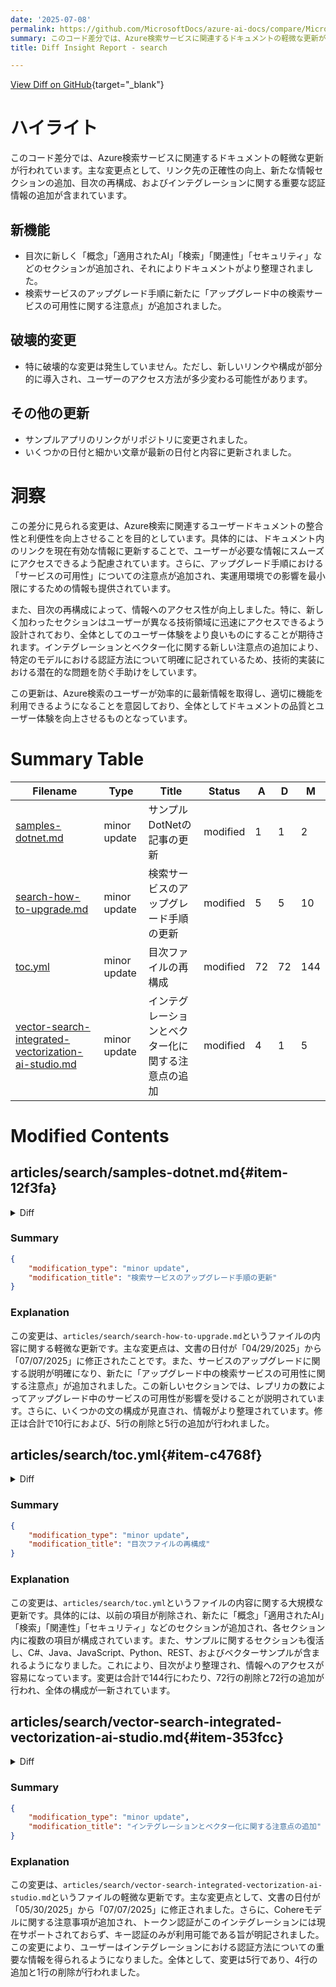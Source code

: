 ```yaml
---
date: '2025-07-08'
permalink: https://github.com/MicrosoftDocs/azure-ai-docs/compare/MicrosoftDocs:2645652...MicrosoftDocs:1d05d59
summary: このコード差分では、Azure検索サービスに関連するドキュメントの軽微な更新が行われています。主な変更点には、リンクの正確性向上、新しい情報セクションの追加、目次の再構成、インテグレーションに関する重要な認証情報の追加が含まれています。特に破壊的な変更はなく、全体的にユーザーのアクセス性や利便性を向上させることを目的としています。更新により、ユーザーはより効率的に情報を取得できるようになり、全体的なドキュメントの品質が向上します。
title: Diff Insight Report - search

---
```


[View Diff on GitHub](https://github.com/MicrosoftDocs/azure-ai-docs/compare/MicrosoftDocs:2645652...MicrosoftDocs:1d05d59){target="_blank"}

# ハイライト
このコード差分では、Azure検索サービスに関連するドキュメントの軽微な更新が行われています。主な変更点として、リンク先の正確性の向上、新たな情報セクションの追加、目次の再構成、およびインテグレーションに関する重要な認証情報の追加が含まれています。

## 新機能
- 目次に新しく「概念」「適用されたAI」「検索」「関連性」「セキュリティ」などのセクションが追加され、それによりドキュメントがより整理されました。
- 検索サービスのアップグレード手順に新たに「アップグレード中の検索サービスの可用性に関する注意点」が追加されました。

## 破壊的変更
- 特に破壊的な変更は発生していません。ただし、新しいリンクや構成が部分的に導入され、ユーザーのアクセス方法が多少変わる可能性があります。

## その他の更新
- サンプルアプリのリンクがリポジトリに変更されました。
- いくつかの日付と細かい文章が最新の日付と内容に更新されました。

# 洞察
この差分に見られる変更は、Azure検索に関連するユーザードキュメントの整合性と利便性を向上させることを目的としています。具体的には、ドキュメント内のリンクを現在有効な情報に更新することで、ユーザーが必要な情報にスムーズにアクセスできるよう配慮されています。さらに、アップグレード手順における「サービスの可用性」についての注意点が追加され、実運用環境での影響を最小限にするための情報も提供されています。

また、目次の再構成によって、情報へのアクセス性が向上しました。特に、新しく加わったセクションはユーザーが異なる技術領域に迅速にアクセスできるよう設計されており、全体としてのユーザー体験をより良いものにすることが期待されます。インテグレーションとベクター化に関する新しい注意点の追加により、特定のモデルにおける認証方法について明確に記されているため、技術的実装における潜在的な問題を防ぐ手助けをしています。

この更新は、Azure検索のユーザーが効率的に最新情報を取得し、適切に機能を利用できるようになることを意図しており、全体としてドキュメントの品質とユーザー体験を向上させるものとなっています。

# Summary Table
|  Filename  | Type |    Title    | Status | A  | D  | M  |
|------------|------|-------------|--------|----|----|----|
| [samples-dotnet.md](#item-12f3fa) | minor update | サンプルDotNetの記事の更新 | modified | 1 | 1 | 2 | 
| [search-how-to-upgrade.md](#item-990225) | minor update | 検索サービスのアップグレード手順の更新 | modified | 5 | 5 | 10 | 
| [toc.yml](#item-c4768f) | minor update | 目次ファイルの再構成 | modified | 72 | 72 | 144 | 
| [vector-search-integrated-vectorization-ai-studio.md](#item-353fcc) | minor update | インテグレーションとベクター化に関する注意点の追加 | modified | 4 | 1 | 5 | 


# Modified Contents
## articles/search/samples-dotnet.md{#item-12f3fa}

<details>
<summary>Diff</summary>
````diff
@@ -79,7 +79,7 @@ A demo repo provides proof-of-concept source code for examples or scenarios show
 
 | Samples | Repository | Description |
 |---------|------------|-------------|
-| Covid-19 search app | [covid19search](https://github.com/liamca/covid19search) | Source code repository for the Azure AI Search based [Covid-19 Search App](https://covid19search.azurewebsites.net/). |
+| Covid-19 search app | [covid19search](https://github.com/liamca/covid19search) | Source code repository for the Azure AI Search based [Covid-19 Search App](https://github.com/liamca/covid19search). |
 | JFK demo | [AzureSearch JFK Files](https://github.com/Microsoft/AzureSearch_JFK_Files) | Learn more about the [JFK solution](https://www.microsoft.com/ai/ai-lab-jfk-files). |
 
 ## Other samples
````
</details>

### Summary

```json
{
    "modification_type": "minor update",
    "modification_title": "サンプルDotNetの記事の更新"
}
```

### Explanation
この変更は、`articles/search/samples-dotnet.md`というファイル内の内容に関する軽微な更新です。具体的には、Covid-19検索アプリの説明の一部が修正されました。以前はリンク先が「https://covid19search.azurewebsites.net/」として提供されていましたが、現在はリポジトリへのリンク「https://github.com/liamca/covid19search」に変更されています。この修正により、リンクの正確性が向上し、リポジトリへのアクセスがより便利になりました。変更内容は、行の削除と追加があり、合計で2つの変更が行われています。

## articles/search/search-how-to-upgrade.md{#item-990225}

<details>
<summary>Diff</summary>
````diff
@@ -8,7 +8,7 @@ ms.author: haileytapia
 ms.service: azure-ai-search
 ms.topic: how-to
 ms.custom: references_regions
-ms.date: 04/29/2025
+ms.date: 07/07/2025
 ---
 
 # Upgrade your Azure AI Search service in the Azure portal
@@ -76,7 +76,9 @@ The date you created your service partially determines its [upgrade eligibility]
 
 ## Upgrade your service
 
-You can’t undo a service upgrade. Before you proceed, make sure that you want to permanently increase the [storage limit](#higher-storage-limits) and [vector index size](#higher-vector-limits) of your search service. We recommend that you test this operation in a nonproduction environment.
+You can't undo a service upgrade. Before you proceed, make sure that you want to permanently increase the [storage limit](#higher-storage-limits) and [vector index size](#higher-vector-limits) of your search service. We recommend that you test this operation in a nonproduction environment.
+
+The availability of your search service during an upgrade depends on how many replicas you've provisioned. With two or more replicas, your service remains available while one replica is updated. For more information, see [Reliability in Azure AI Search](search-reliability.md).
 
 To upgrade your service:
 
@@ -100,9 +102,7 @@ To upgrade your service:
 
 1. Check your notifications to confirm that the operation started.
 
-   The upgrade is an asynchronous operation, so you can continue using your service. Depending on the size of your service, the upgrade can take several hours to complete.
-
-   If the upgrade fails, your service returns to its original state.
+   Depending on the size of your service, this operation can take several hours to complete. If the upgrade fails, your service returns to its original state.
 
 ## Next step
 
````
</details>

### Summary

```json
{
    "modification_type": "minor update",
    "modification_title": "検索サービスのアップグレード手順の更新"
}
```

### Explanation
この変更は、`articles/search/search-how-to-upgrade.md`というファイルの内容に関する軽微な更新です。主な変更点は、文書の日付が「04/29/2025」から「07/07/2025」に修正されたことです。また、サービスのアップグレードに関する説明が明確になり、新たに「アップグレード中の検索サービスの可用性に関する注意点」が追加されました。この新しいセクションでは、レプリカの数によってアップグレード中のサービスの可用性が影響を受けることが説明されています。さらに、いくつかの文の構成が見直され、情報がより整理されています。修正は合計で10行におよび、5行の削除と5行の追加が行われました。

## articles/search/toc.yml{#item-c4768f}

<details>
<summary>Diff</summary>
````diff
@@ -14,6 +14,62 @@ items:
   - name: FAQ
     href: search-faq-frequently-asked-questions.yml
   expanded: true
+- name: Concepts
+  items:
+  - name: Data
+    items:
+    - name: Search index
+      href: search-what-is-an-index.md
+    - name: Vector index
+      href: vector-store.md
+    - name: Knowledge store
+      href: knowledge-store-concept-intro.md
+    - name: Data import strategies
+      href: search-what-is-data-import.md
+    - name: Indexers
+      href: search-indexer-overview.md
+  - name: Applied AI
+    items:
+    - name: Multimodal search
+      href: multimodal-search-overview.md
+    - name: Built-in vectorization
+      href: vector-search-integrated-vectorization.md
+    - name: AI enrichment during indexing
+      href: cognitive-search-concept-intro.md
+    - name: Enrichment cache
+      href: cognitive-search-incremental-indexing-conceptual.md
+    - name: Skillsets
+      href: cognitive-search-working-with-skillsets.md
+  - name: Retrieval
+    items:
+    - name: Agentic search
+      href: search-agentic-retrieval-concept.md
+    - name: Full-text search
+      href: search-lucene-query-architecture.md
+    - name: Vector search
+      href: vector-search-overview.md
+    - name: Hybrid search
+      href: hybrid-search-overview.md
+    - name: Retrieval Augmented Generation (RAG)
+      href: retrieval-augmented-generation-overview.md
+    - name: Other query types
+      href: search-query-overview.md
+  - name: Relevance
+    items:
+    - name: Semantic ranking
+      href: semantic-search-overview.md
+    - name: BM25 ranking
+      href: index-similarity-and-scoring.md
+    - name: Vector ranking
+      href: vector-search-ranking.md
+    - name: Hybrid ranking (RRF)
+      href: hybrid-search-ranking.md
+  - name: Security
+    items:
+    - name: Security overview
+      href: search-security-overview.md
+    - name: Secure access to external data
+      href: search-indexer-securing-resources.md
 - name: Quickstarts
   items:
   - name: Agentic search
@@ -130,76 +186,6 @@ items:
       href: cognitive-search-tutorial-blob.md
     - name: Debug a skillset
       href: cognitive-search-tutorial-debug-sessions.md
-- name: Samples
-  items:
-  - name: C# samples
-    href: samples-dotnet.md
-  - name: Java samples
-    href: samples-java.md
-  - name: JavaScript samples
-    href: samples-javascript.md
-  - name: Python samples
-    href: samples-python.md
-  - name: REST samples
-    href: samples-rest.md
-  - name: Vector samples
-    href: https://github.com/Azure/azure-search-vector-samples
-- name: Concepts
-  items:
-  - name: Data
-    items:
-    - name: Search index
-      href: search-what-is-an-index.md
-    - name: Vector index
-      href: vector-store.md
-    - name: Knowledge store
-      href: knowledge-store-concept-intro.md
-    - name: Data import strategies
-      href: search-what-is-data-import.md
-    - name: Indexers
-      href: search-indexer-overview.md
-  - name: Applied AI
-    items:
-    - name: Multimodal search
-      href: multimodal-search-overview.md
-    - name: Built-in vectorization
-      href: vector-search-integrated-vectorization.md
-    - name: AI enrichment during indexing
-      href: cognitive-search-concept-intro.md
-    - name: Enrichment cache
-      href: cognitive-search-incremental-indexing-conceptual.md
-    - name: Skillsets
-      href: cognitive-search-working-with-skillsets.md
-  - name: Retrieval
-    items:
-    - name: Agentic search
-      href: search-agentic-retrieval-concept.md
-    - name: Full-text search
-      href: search-lucene-query-architecture.md
-    - name: Vector search
-      href: vector-search-overview.md
-    - name: Hybrid search
-      href: hybrid-search-overview.md
-    - name: Retrieval Augmented Generation (RAG)
-      href: retrieval-augmented-generation-overview.md
-    - name: Other query types
-      href: search-query-overview.md
-  - name: Relevance
-    items:
-    - name: Semantic ranking
-      href: semantic-search-overview.md
-    - name: BM25 ranking
-      href: index-similarity-and-scoring.md
-    - name: Vector ranking
-      href: vector-search-ranking.md
-    - name: Hybrid ranking (RRF)
-      href: hybrid-search-ranking.md
-  - name: Security
-    items:
-    - name: Security overview
-      href: search-security-overview.md
-    - name: Secure access to external data
-      href: search-indexer-securing-resources.md
 - name: How-to guides
   items:
   - name: Service management
@@ -605,11 +591,25 @@ items:
       href: knowledge-store-projection-example-long.md
     - name: Connect with Power BI
       href: knowledge-store-connect-power-bi.md
+- name: Samples
+  items:
+  - name: C# samples
+    href: samples-dotnet.md
+  - name: Java samples
+    href: samples-java.md
+  - name: JavaScript samples
+    href: samples-javascript.md
+  - name: Python samples
+    href: samples-python.md
+  - name: REST samples
+    href: samples-rest.md
+  - name: Vector samples
+    href: https://github.com/Azure/azure-search-vector-samples
 - name: Responsible AI
   items:
   - name: Transparency note
     href: /azure/ai-foundry/responsible-ai/search/transparency-note
-- name: Reference
+- name: References
   items:
   - name: REST API reference
     items:
@@ -795,4 +795,4 @@ items:
     - name: Tools and accelerators
       href: resource-tools.md
     - name: Training
-      href: resource-training.md
+      href: resource-training.md
\ No newline at end of file
````
</details>

### Summary

```json
{
    "modification_type": "minor update",
    "modification_title": "目次ファイルの再構成"
}
```

### Explanation
この変更は、`articles/search/toc.yml`というファイルの内容に関する大規模な更新です。具体的には、以前の項目が削除され、新たに「概念」「適用されたAI」「検索」「関連性」「セキュリティ」などのセクションが追加され、各セクション内に複数の項目が構成されています。また、サンプルに関するセクションも復活し、C#、Java、JavaScript、Python、REST、およびベクターサンプルが含まれるようになりました。これにより、目次がより整理され、情報へのアクセスが容易になっています。変更は合計で144行にわたり、72行の削除と72行の追加が行われ、全体の構成が一新されています。

## articles/search/vector-search-integrated-vectorization-ai-studio.md{#item-353fcc}

<details>
<summary>Diff</summary>
````diff
@@ -8,7 +8,7 @@ ms.service: azure-ai-search
 ms.custom:
   - build-2024
 ms.topic: how-to
-ms.date: 05/30/2025
+ms.date: 07/07/2025
 ---
 
 # Use embedding models from Azure AI Foundry model catalog for integrated vectorization
@@ -277,6 +277,9 @@ If you can't use key-based authentication, you can instead configure the AML ski
 "region": "westus", // Only need if AML project lives in different region from search service
 ```
 
+> [!NOTE]
+> Token authentication is not currently supported for Cohere models for this integration; only key authentication is available at this time.  
+
 ## Next steps
 
 + [Configure a vectorizer in a search index](vector-search-how-to-configure-vectorizer.md)
````
</details>

### Summary

```json
{
    "modification_type": "minor update",
    "modification_title": "インテグレーションとベクター化に関する注意点の追加"
}
```

### Explanation
この変更は、`articles/search/vector-search-integrated-vectorization-ai-studio.md`というファイルの軽微な更新です。主な変更点として、文書の日付が「05/30/2025」から「07/07/2025」に修正されました。さらに、Cohereモデルに関する注意事項が追加され、トークン認証がこのインテグレーションには現在サポートされておらず、キー認証のみが利用可能である旨が明記されました。この変更により、ユーザーはインテグレーションにおける認証方法についての重要な情報を得られるようになりました。全体として、変更は5行であり、4行の追加と1行の削除が行われました。


